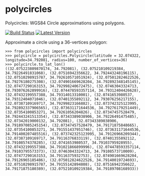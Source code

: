 polycircles
===========

Polycircles: WGS84 Circle approximations using polygons.

[![Build Status](https://travis-ci.org/adamatan/polycircles.svg?branch=master)](https://travis-ci.org/adamatan/polycircles) [![Latest Version](https://pypip.in/version/polycircles/badge.png)](https://pypi.python.org/pypi/polycircles/) 

Approximate a circle using a 36-vertices polygon:

	>>> from polycircles import polycircles
	>>> polycircle = polycircles.Polycircle(latitude = 32.074322, longitude=34.792081, radius=100, number_of_vertices=36)
	>>> polycircle.to_lat_lon()
	((32.075223809870174, 34.792081), (32.075210109219384, 34.79226491831068), (32.07516942356622, 34.792443248196115), (32.07510298915787, 34.792610571051924), (32.075012824622526, 34.79276180275308), (32.074901669628204, 34.792892348145145), (32.07477290163153, 34.792998240672475), (32.07463043324713, 34.793076262899916), (32.074478593357114, 34.79312404426628), (32.07432199557388, 34.79314013310001), (32.0741653980537, 34.79312404071046), (32.07401355892112, 34.793076256217155), (32.07387109169717, 34.79299823166882), (32.073742325123995, 34.792892337906565), (32.073631171644536, 34.79276179251449), (32.07354100853271, 34.79261056204826), (32.07347457528479, 34.792443241513354), (32.07343389038906, 34.79226491475485), (32.07342019000132, 34.792081), (32.07343389038906, 34.791897085245154), (32.07347457528479, 34.79171875848665), (32.07354100853271, 34.791551437951746), (32.073631171644536, 34.791400207485516), (32.073742325123995, 34.79126966209344), (32.07387109169717, 34.79116376833119), (32.07401355892112, 34.79108574378285), (32.0741653980537, 34.79103795928955), (32.07432199557388, 34.791021866899996), (32.074478593357114, 34.79103795573373), (32.07463043324713, 34.79108573710009), (32.07477290163153, 34.79116375932753), (32.074901669628204, 34.79126965185486), (32.075012824622526, 34.79140019724693), (32.07510298915787, 34.79155142894808), (32.07516942356622, 34.79171875180389), (32.075210109219384, 34.79189708168933))
